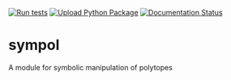[![Run tests](https://github.com/gabrieleballetti/sympol/actions/workflows/python-test.yml/badge.svg)](https://github.com/gabrieleballetti/sympol/actions/workflows/python-test.yml)
[![Upload Python Package](https://github.com/gabrieleballetti/sympol/actions/workflows/python-publish.yml/badge.svg)](https://github.com/gabrieleballetti/sympol/actions/workflows/python-publish.yml)
[![Documentation Status](https://readthedocs.org/projects/sympol/badge/?version=latest)](https://sympol.readthedocs.io/en/latest/?badge=latest)


# sympol
A module for symbolic manipulation of polytopes

